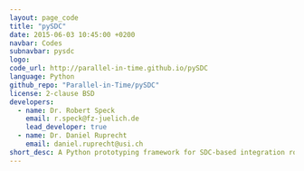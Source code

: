 ```yaml
---
layout: page_code
title: "pySDC"
date: 2015-06-03 10:45:00 +0200
navbar: Codes
subnavbar: pysdc
logo: 
code_url: http://parallel-in-time.github.io/pySDC
language: Python
github_repo: "Parallel-in-Time/pySDC"
license: 2-clause BSD
developers:
  - name: Dr. Robert Speck
    email: r.speck@fz-juelich.de
    lead_developer: true
  - name: Dr. Daniel Ruprecht
    email: daniel.ruprecht@usi.ch
short_desc: A Python prototyping framework for SDC-based integration routines.
---
```

